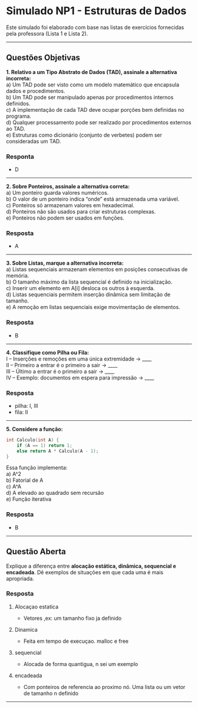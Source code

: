 # Simulado NP1 - Estruturas de Dados

Este simulado foi elaborado com base nas listas de exercícios fornecidas pela professora (Lista 1 e Lista 2).

---

## Questões Objetivas

**1. Relativo a um Tipo Abstrato de Dados (TAD), assinale a alternativa incorreta:**  
a) Um TAD pode ser visto como um modelo matemático que encapsula dados e procedimentos.  
b) Um TAD pode ser manipulado apenas por procedimentos internos definidos.  
c) A implementação de cada TAD deve ocupar porções bem definidas no programa.  
d) Qualquer processamento pode ser realizado por procedimentos externos ao TAD.  
e) Estruturas como dicionário (conjunto de verbetes) podem ser consideradas um TAD.  

### Responta 
-   D

---

**2. Sobre Ponteiros, assinale a alternativa correta:**  
a) Um ponteiro guarda valores numéricos.  
b) O valor de um ponteiro indica “onde” está armazenada uma variável.  
c) Ponteiros só armazenam valores em hexadecimal.  
d) Ponteiros não são usados para criar estruturas complexas.  
e) Ponteiros não podem ser usados em funções.  

### Resposta
-   A
---

**3. Sobre Listas, marque a alternativa incorreta:**  
a) Listas sequenciais armazenam elementos em posições consecutivas de memória.  
b) O tamanho máximo da lista sequencial é definido na inicialização.  
c) Inserir um elemento em A[i] desloca os outros à esquerda.  
d) Listas sequenciais permitem inserção dinâmica sem limitação de tamanho.  
e) A remoção em listas sequenciais exige movimentação de elementos.  

### Resposta
-   B
---

**4. Classifique como Pilha ou Fila:**  
I – Inserções e remoções em uma única extremidade → ____  
II – Primeiro a entrar é o primeiro a sair → ____  
III – Último a entrar é o primeiro a sair → ____  
IV – Exemplo: documentos em espera para impressão → ____  

### Resposta
-   pilha: I, III 
-   fila: II
---

**5. Considere a função:**  
```c
int Calculo(int A) {
    if (A == 1) return 1;
    else return A * Calculo(A - 1);
}
```
Essa função implementa:  
a) A^2  
b) Fatorial de A  
c) A^A  
d) A elevado ao quadrado sem recursão  
e) Função iterativa  

### Resposta 
-   B
---

## Questão Aberta

Explique a diferença entre **alocação estática, dinâmica, sequencial e encadeada**. Dê exemplos de situações em que cada uma é mais apropriada.

### Resposta

1. Alocaçao estatica
    -   Vetores ,ex: um tamanho fixo ja definido

2. Dinamica
    -   Feita em tempo de execuçao. malloc e free 
    
3. sequencial
    -   Alocada de forma quantigua, n sei um exemplo

4. encadeada
    -   Com ponteiros de referencia ao proximo nó. Uma lista ou um vetor de tamanho n definido

---

